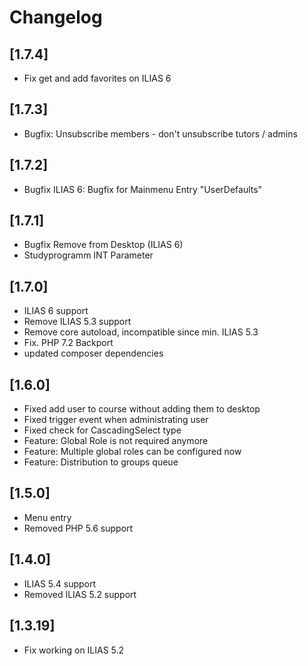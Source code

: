 # Changelog

## [1.7.4]
- Fix get and add favorites on ILIAS 6

## [1.7.3]
- Bugfix: Unsubscribe members - don't unsubscribe tutors / admins

## [1.7.2]
- Bugfix ILIAS 6: Bugfix for Mainmenu Entry "UserDefaults"

## [1.7.1]
- Bugfix Remove from Desktop (ILIAS 6)
- Studyprogramm INT Parameter

## [1.7.0]
- ILIAS 6 support
- Remove ILIAS 5.3 support
- Remove core autoload, incompatible since min. ILIAS 5.3
- Fix. PHP 7.2 Backport
- updated composer dependencies

## [1.6.0]
- Fixed add user to course without adding them to desktop
- Fixed trigger event when administrating user
- Fixed check for CascadingSelect type
- Feature: Global Role is not required anymore
- Feature: Multiple global roles can be configured now
- Feature: Distribution to groups queue

## [1.5.0]
- Menu entry
- Removed PHP 5.6 support

## [1.4.0]
- ILIAS 5.4 support
- Removed ILIAS 5.2 support

## [1.3.19]
- Fix working on ILIAS 5.2
